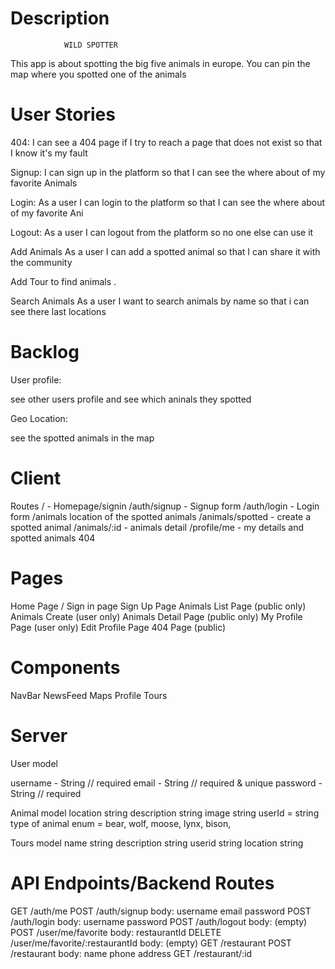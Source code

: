 # Description
                WILD SPOTTER

This app is about spotting the big five animals in europe. 
You can pin the map where you spotted one of the animals

# User Stories

404:  I can see a 404 page if I try to reach a page that does not exist so that I know it's my fault

Signup: I can sign up in the platform so that I can see the where about of my favorite Animals

Login: As a user I can login to the platform so that I can see the where about of my favorite Ani

Logout: As a user I can logout from the platform so no one else can use it

Add Animals As a user I can add a spotted animal so that I can share it with the community

Add Tour to find animals .

Search Animals As a user I want to search animals by name so that i can see there last locations

# Backlog
User profile:

see other users profile and see which aninals they spotted

Geo Location:

see the spotted animals in the map

# Client
Routes
/ - Homepage/signin
/auth/signup - Signup form
/auth/login - Login form
/animals location of the spotted animals
/animals/spotted - create a spotted animal
/animals/:id - animals detail
/profile/me - my details and spotted animals
404

# Pages
Home Page / Sign in page
Sign Up Page
Animals List Page (public only)
Animals Create (user only)
Animals Detail Page (public only)
My Profile Page (user only)
Edit Profile Page
404 Page (public)

# Components
NavBar
NewsFeed
Maps
Profile
Tours

# Server

User model

username - String // required
email - String // required & unique
password - String // required


Animal model
location string
description string
image string
userId = string
type of animal enum = bear, wolf, moose, lynx, bison,

Tours model
name string
description string
userid string
location string




# API Endpoints/Backend Routes
GET /auth/me
POST /auth/signup
body:
    username
    email
    password
POST /auth/login
body:
username
password
POST /auth/logout
body: (empty)
POST /user/me/favorite
body:
restaurantId
DELETE /user/me/favorite/:restaurantId
body: (empty)
GET /restaurant
POST /restaurant
body:
name
phone
address
GET /restaurant/:id